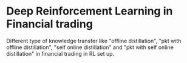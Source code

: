 # Deep Reinforcement Learning in Financial trading
Different type of knowledge transfer like "offline distillation", "pkt with offline distillation", "self online distillation" and "pkt with self online distillation" in financial trading in RL set up.
